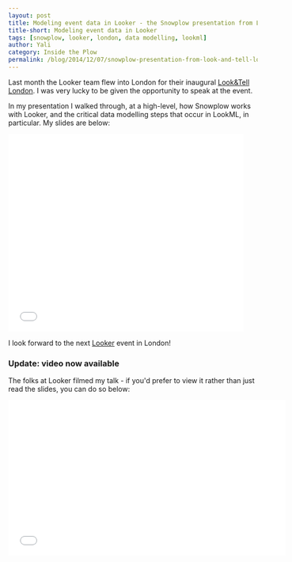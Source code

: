 ```yaml
---
layout: post
title: Modeling event data in Looker - the Snowplow presentation from Look&Tell London, November 2014
title-short: Modeling event data in Looker
tags: [snowplow, looker, london, data modelling, lookml]
author: Yali
category: Inside the Plow
permalink: /blog/2014/12/07/snowplow-presentation-from-look-and-tell-london-event-november-2014/
---
```


Last month the Looker team flew into London for their inaugural [Look&Tell London][looker-london]. I was very lucky to be given the opportunity to speak at the event.

In my presentation I walked through, at a high-level, how Snowplow works with Looker, and the critical data modelling steps that occur in LookML, in particular. My slides are below:

<div class="iframe-container">
    <iframe src="//www.slideshare.net/slideshow/embed_code/42474391" width="476" height="400" frameborder="0" marginwidth="0" marginheight="0" scrolling="no">    </iframe>
</div>

<!--more-->

I look forward to the next [Looker][looker] event in London!

### Update: video now available

The folks at Looker filmed my talk - if you'd prefer to view it rather than just read the slides, you can do so below:

<div class="iframe-container">
    <iframe width="560" height="315" src="//www.youtube.com/embed/IChgdZXcAJs" frameborder="0" allowfullscreen>    </iframe>
</div>

[looker-london]: http://www.looker.com/events/london
[looker]: http://www.looker.com/
